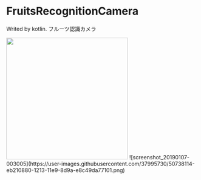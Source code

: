 # FruitsRecognitionCamera
Writed by kotlin. フルーツ認識カメラ


<img src="https://user-images.githubusercontent.com/37995730/50738114-eb210880-1213-11e9-8d9a-e8c49da77101.png" width="320px">
![screenshot_20190107-003005](https://user-images.githubusercontent.com/37995730/50738114-eb210880-1213-11e9-8d9a-e8c49da77101.png)
